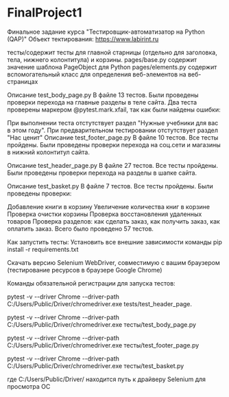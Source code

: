 # FinalProject1
Финальное задание курса "Тестировщик-автоматизатор на Python (QAP)" Объект тектирования: https://www.labirint.ru

тесты/содержит тесты для главной старницы (отдельно для заголовка, тела, нижнего колонтитула) и корзины. pages/base.py содержит значение шаблона PageObject для Python pages/elements.py содержит вспомогательный класс для определения веб-элементов на веб-страницах

Описание test_body_page.py В файле 13 тестов. Были проведены проверки перехода на главные разделы в теле сайта. Два теста проверены маркером @pytest.mark.xfail, так как были найдены ошибки:

При выполнении теста отстутствует раздел "Нужные учебники для вас в этом году".
При предварительном тестировании отстутствует раздел "Нас ценит"
Описание test_footer_page.py В файле 10 тестов. Все тесты пройдены. Были проведены проверки перехода на соц.сети и магазины в нижний колонтитул сайта.

Описание test_header_page.py В файле 27 тестов. Все тесты пройдены. Были проведены проверки перехода на разделы в шапке сайта.

Описание test_basket.py В файле 7 тестов. Все тесты пройдены. Были проведены проверки:

Добавление книги в корзину
Увеличение количества книг в корзине
Проверка очистки корзины
Проверка восстановления удаленных товаров
Проверка разделов: как сделать заказ, как получить заказ, как оплатить заказ.
Всего было проведено 57 тестов.

Как запустить тесты: Установить все внешние зависимости команды pip install -r requirements.txt

Скачать версию Selenium WebDriver, совместимую с вашим браузером (тестирование ресурсов в браузере Google Chrome)

Команды обязательной регистрации для запуска тестов:

pytest -v --driver Chrome --driver-path C:/Users/Public/Driver/chromedriver.exe tests/test_header_page.

pytest -v --driver Chrome --driver-path C:/Users/Public/Driver/chromedriver.exe тесты/test_body_page.py

pytest -v --driver Chrome --driver-path C:/Users/Public/Driver/chromedriver.exe тесты/test_footer_page.py

pytest -v --driver Chrome --driver-path C:/Users/Public/Driver/chromedriver.exe тесты/test_basket.py

где C:/Users/Public/Driver/ находится путь к драйверу Selenium для просмотра ОС
